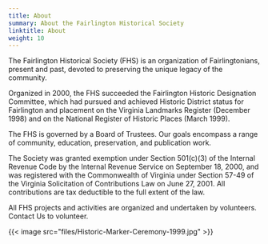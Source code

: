 ```yaml
---
title: About
summary: About the Fairlington Historical Society
linktitle: About
weight: 10
---
```


The Fairlington Historical Society (FHS) is an organization of Fairlingtonians, present and past, devoted to preserving the unique legacy of the community.

Organized in 2000, the FHS succeeded the Fairlington Historic Designation Committee, which had pursued and achieved Historic District status for Fairlington and placement on the Virginia Landmarks Register (December 1998) and on the National Register of Historic Places (March 1999).

The FHS is governed by a Board of Trustees. Our goals encompass a range of community, education, preservation, and publication work.

The Society was granted exemption under Section 501(c)(3) of the Internal Revenue Code by the Internal Revenue Service on September 18, 2000, and was registered with the Commonwealth of Virginia under Section 57-49 of the Virginia Solicitation of Contributions Law on June 27, 2001. All contributions are tax deductible to the full extent of
the law.

All FHS projects and activities are organized and undertaken by volunteers. Contact Us to volunteer.

{{< image src="files/Historic-Marker-Ceremony-1999.jpg" >}}